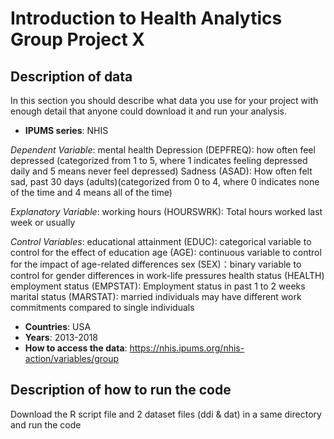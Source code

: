# Introduction to Health Analytics Group Project X

## Description of data
In this section you should describe what data you use for your project with enough detail that anyone could download it and run your analysis.
- **IPUMS series**: NHIS

*Dependent Variable*: mental health
Depression (DEPFREQ): how often feel depressed (categorized from 1 to 5, where 1 indicates feeling depressed daily and 5 means never feel depressed)
Sadness (ASAD): How often felt sad, past 30 days (adults)(categorized from 0 to 4, where 0 indicates none of the time and 4 means all of the time)

*Explanatory Variable*: 
working hours (HOURSWRK): Total hours worked last week or usually

*Control Variables*: 
educational attainment (EDUC): categorical variable to control for the effect of education
age (AGE): continuous variable to control for the impact of age-related differences
sex (SEX)：binary variable to control for gender differences in work-life pressures
health status (HEALTH)
employment status (EMPSTAT): Employment status in past 1 to 2 weeks
marital status (MARSTAT): married individuals may have different work commitments compared to single individuals

- **Countries**: USA
- **Years**: 2013-2018
- **How to access the data**: https://nhis.ipums.org/nhis-action/variables/group

## Description of how to run the code
Download the R script file and 2 dataset files (ddi & dat) in a same directory and run the code
